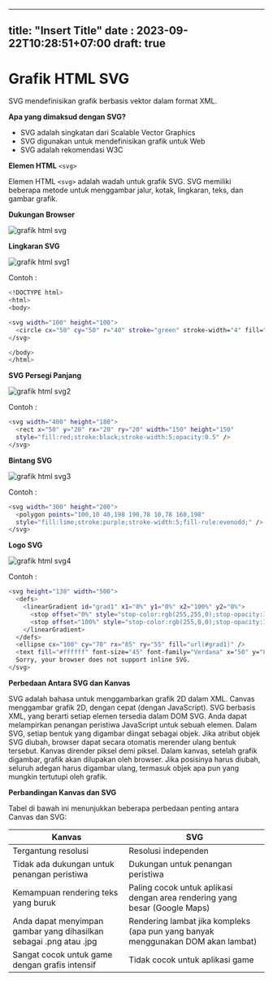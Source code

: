 ----
title: "Insert Title"
date : 2023-09-22T10:28:51+07:00
draft: true
---

# Grafik HTML SVG
SVG mendefinisikan grafik berbasis vektor dalam format XML.

**Apa yang dimaksud dengan SVG?**
- SVG adalah singkatan dari Scalable Vector Graphics
- SVG digunakan untuk mendefinisikan grafik untuk Web
- SVG adalah rekomendasi W3C

 **Elemen HTML** `<svg>`
 
Elemen HTML `<svg>` adalah wadah untuk grafik SVG.
SVG memiliki beberapa metode untuk menggambar jalur, kotak, lingkaran, teks, dan gambar grafik.

**Dukungan Browser**

![grafik html svg](https://github.com/uin-unit/docs-html/blob/main/images/grafik%20html%20svg.png)

**Lingkaran SVG**

![grafik html svg1](https://github.com/uin-unit/docs-html/blob/main/images/grafik%20html%20svg(1).png)

Contoh : 
```sh
<!DOCTYPE html>
<html>
<body>

<svg width="100" height="100">
  <circle cx="50" cy="50" r="40" stroke="green" stroke-width="4" fill="yellow" />
</svg>

</body>
</html>
```

**SVG Persegi Panjang**

![grafik html svg2](https://github.com/uin-unit/docs-html/blob/main/images/grafik%20html%20svg(2).png)

Contoh : 

```sh
<svg width="400" height="180">
  <rect x="50" y="20" rx="20" ry="20" width="150" height="150"
  style="fill:red;stroke:black;stroke-width:5;opacity:0.5" />
</svg>
```

**Bintang SVG**

![grafik html svg3](https://github.com/uin-unit/docs-html/blob/main/images/grafik%20html%20svg(3).png)

Contoh : 

``` sh
<svg width="300" height="200">
  <polygon points="100,10 40,198 190,78 10,78 160,198"
  style="fill:lime;stroke:purple;stroke-width:5;fill-rule:evenodd;" />
</svg>
```

**Logo SVG**

![grafik html svg4](https://github.com/uin-unit/docs-html/blob/main/images/grafik%20html%20svg(4).png)

Contoh : 

```sh
<svg height="130" width="500">
  <defs>
    <linearGradient id="grad1" x1="0%" y1="0%" x2="100%" y2="0%">
      <stop offset="0%" style="stop-color:rgb(255,255,0);stop-opacity:1" />
      <stop offset="100%" style="stop-color:rgb(255,0,0);stop-opacity:1" />
    </linearGradient>
  </defs>
  <ellipse cx="100" cy="70" rx="85" ry="55" fill="url(#grad1)" />
  <text fill="#ffffff" font-size="45" font-family="Verdana" x="50" y="86">SVG</text>
  Sorry, your browser does not support inline SVG.
</svg>
```

**Perbedaan Antara SVG dan Kanvas**

SVG adalah bahasa untuk menggambarkan grafik 2D dalam XML.
Canvas menggambar grafik 2D, dengan cepat (dengan JavaScript).
SVG berbasis XML, yang berarti setiap elemen tersedia dalam DOM SVG. Anda dapat melampirkan penangan peristiwa JavaScript untuk sebuah elemen.
Dalam SVG, setiap bentuk yang digambar diingat sebagai objek. Jika atribut objek SVG diubah, browser dapat secara otomatis merender ulang bentuk tersebut.
Kanvas dirender piksel demi piksel. Dalam kanvas, setelah grafik digambar, grafik akan dilupakan oleh browser. Jika posisinya harus diubah, seluruh adegan harus digambar ulang, termasuk objek apa pun yang mungkin tertutupi oleh grafik.

**Perbandingan Kanvas dan SVG**

Tabel di bawah ini menunjukkan beberapa perbedaan penting antara Canvas dan SVG:

| Kanvas | SVG |
| ----------- | ----------- |
| Tergantung resolusi | Resolusi independen |
| Tidak ada dukungan untuk penangan peristiwa | Dukungan untuk penangan peristiwa |
| Kemampuan rendering teks yang buruk| Paling cocok untuk aplikasi dengan area rendering yang besar (Google Maps) |
| Anda dapat menyimpan gambar yang dihasilkan sebagai .png atau .jpg | Rendering lambat jika kompleks (apa pun yang banyak menggunakan DOM akan lambat) |
| Sangat cocok untuk game dengan grafis intensif | Tidak cocok untuk aplikasi game |

